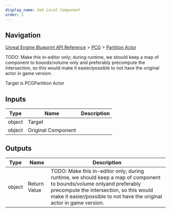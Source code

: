 ```yaml
---
display_name: Get Local Component
order: 1
---
```

## Navigation

[Unreal Engine Blueprint API Reference](https://dev.epicgames.com/documentation/en-us/unreal-engine/BlueprintAPI) > [PCG](https://dev.epicgames.com/documentation/en-us/unreal-engine/BlueprintAPI/PCG) > [Partition Actor](https://dev.epicgames.com/documentation/en-us/unreal-engine/BlueprintAPI/PCG/PartitionActor)

TODO: Make this in-editor only; during runtime, we should keep a map of component to bounds/volume only
and preferably precompute the intersection, so this would make it easier/possible to not have the original actor in game version.

Target is PCGPartition Actor

## Inputs

| Type | Name | Description |
| --- | --- | --- |
| object | Target |  |
| object | Original Component |  |

## Outputs

| Type | Name | Description |
| --- | --- | --- |
| object | Return Value | TODO: Make this in-editor only; during runtime, we should keep a map of component to bounds/volume onlyand preferably precompute the intersection, so this would make it easier/possible to not have the original actor in game version. |
